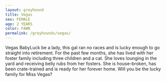 ```yaml
---
layout: greyhound
title: Vegas
sex: FEMALE
age: 2 YEARS
color: FAWN
permalink: /greyhounds/vegas/
---
```


Vegas BabyLuck be a lady, this gal ran no races and is lucky enough to go straight into retirement.  For the past few
months, she has lived with her foster family including three children and a cat.  She loves lounging in the yard and
receiving belly rubs from her fosters.  She is house-broken, has been crate-trained and is ready for her forever home.
Will you be the lucky family for Miss Vegas?  
